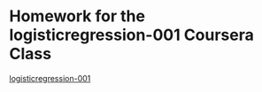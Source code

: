 # Homework for the logisticregression-001 Coursera Class

[logisticregression-001](https://www.coursera.org/course/logisticregression)
